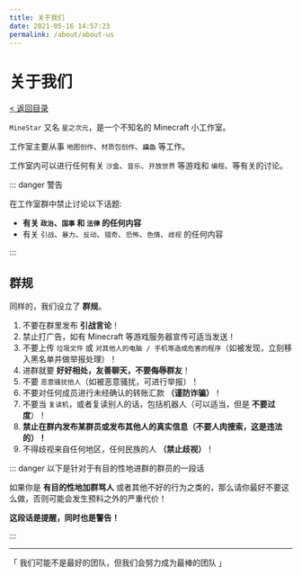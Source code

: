 ```yaml
---
title: 关于我们
date: 2021-05-16 14:57:23
permalink: /about/about-us
---
```


# 关于我们

[< 返回目录](/tree)


`MineStar` <Badge text="全称为 MineStar Studio"/> 又名 `星之次元`，是一个不知名的 Minecraft 小工作室。

工作室主要从事 `地图创作`、`材质包创作`、~~`摸鱼`~~ 等工作。

工作室内可以进行任何有关 `沙盒`、`音乐`、`开放世界` 等游戏和 `编程`、等有关的讨论。

::: danger 警告

在工作室群中禁止讨论以下话题:

  - **有关 `政治`、`国事` 和 `法律` 的任何内容**
  - 有关 `引战`、`暴力`、`反动`、`猎奇`、`恐怖`、`色情`、`歧视` 的任何内容

:::

## 群规

同样的，我们设立了 **群规**。

1. 不要在群里发布 **引战言论**！
2. 禁止打广告，如有 Minecraft 等游戏服务器宣传可适当发送！
3. 不要上传 `垃圾文件` 或 `对其他人的电脑 / 手机等造成危害的程序`（如被发现，立刻移入黑名单并做举报处理）！
4. 进群就要 **好好相处，友善聊天，不要侮辱群友**！
5. 不要 `恶意骚扰他人`（如被恶意骚扰，可进行举报）！
6. 不要对任何成员进行未经确认的转账汇款 **（谨防诈骗）**！
7. 不要当 `复读机`，或者复读别人的话，包括机器人（可以适当，但是 **不要过度**）！
8. **禁止在群内发布某群员或发布其他人的真实信息（不要人肉搜索，这是违法的）！**
9. 不得歧视来自任何地区，任何民族的人 **（禁止歧视）**！

::: danger 以下是针对于有目的性地进群的群员的一段话

如果你是 **有目的性地加群骂人** 或者其他不好的行为之类的，那么请你最好不要这么做，否则可能会发生预料之外的严重代价！

**这段话是提醒，同时也是警告！**

:::

---

「 我们可能不是最好的团队，但我们会努力成为最棒的团队 」

